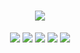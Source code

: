 <h1 align="center">
  <img src="https://raw.githubusercontent.com/nulastudio/NULASpider/reborn/nulaspider.png">
</h1>

<p align="center">
  <a href="https://github.com/nulastudio/NULASpider/releases"><img src="
https://img.shields.io/github/release-pre/nulastudio/nulaspider.svg?style=for-the-badge"></a>
  <a href="http://docs.nulaspider.nulastudio.org/"><img src="https://img.shields.io/badge/docs-docs.nulaspider.nulastudio.org-green.svg?style=for-the-badge"></a>
  <a href="https://github.com/nulastudio/NULASpider/issues"><img src="
https://img.shields.io/github/issues/nulastudio/NULASpider.svg?style=for-the-badge"></a>
  <a href="https://github.com/nulastudio/NULASpider/releases"><img src="
https://raw.githubusercontent.com/wiki/nulastudio/NULASpider/images/faux-shield-badge-os-logos.svg?sanitize=true"></a>
  <a href="https://gitter.im/nulastudio/NULASpider"><img src="
https://img.shields.io/gitter/room/nulastudio/NULASpider.svg?style=for-the-badge"></a>
</p>
